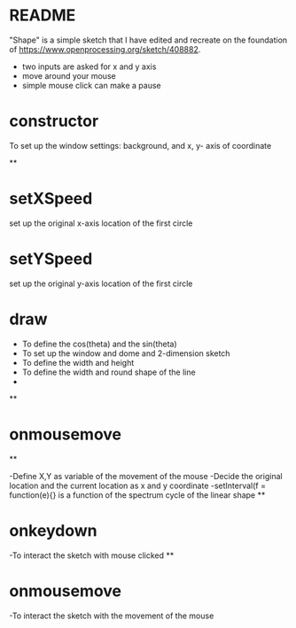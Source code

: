# README

"Shape" is a simple sketch that I have edited and recreate on the foundation of https://www.openprocessing.org/sketch/408882.
- two inputs are asked for x and y axis
- move around your mouse
- simple mouse click can make a pause 
# constructor
To set up the window settings: background, and x, y- axis of coordinate

**

# setXSpeed
set up the original x-axis location of the first circle

# setYSpeed
set up the original y-axis location of the first circle


# draw
- To define the cos(theta) and the sin(theta)
- To set up the window and dome and 2-dimension sketch
- To define the width and height 
- To define the width and round shape of the line 
- 
**

# onmousemove
**

-Define X,Y as variable of the movement of the mouse 
-Decide the original location and the current location as x and y coordinate
-setInterval(f = function(e){} is a function of the spectrum cycle of the linear shape
**

# onkeydown
-To interact the sketch with mouse clicked
**

# onmousemove
-To interact the sketch with the movement of the mouse


